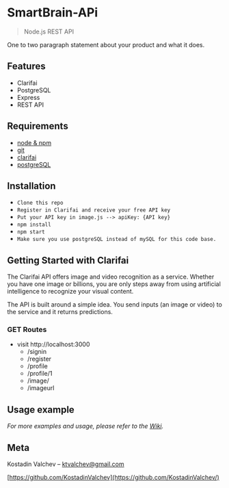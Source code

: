 # SmartBrain-APi
> Node.js REST API

One to two paragraph statement about your product and what it does.

## Features

* Clarifai
* PostgreSQL
* Express
* REST API

## Requirements

* [node & npm](https://nodejs.org/en/)
* [git](https://www.robinwieruch.de/git-essential-commands/)
* [clarifai](https://www.npmjs.com/package/clarifai/)
* [postgreSQL](https://www.npmjs.com/package/pg/)

## Installation

* `Clone this repo`
* `Register in Clarifai and receive your free API key`
* `Put your API key in image.js --> apiKey: {API key}`
* `npm install`
* `npm start`
* `Make sure you use postgreSQL instead of mySQL for this code base.`

## Getting Started with Clarifai

The Clarifai API offers image and video recognition as a service. Whether you have one image or billions, you are only steps away from using artificial intelligence to recognize your visual content.

The API is built around a simple idea. You send inputs (an image or video) to the service and it returns predictions.


### GET Routes

* visit http://localhost:3000
  * /signin
  * /register
  * /profile
  * /profile/1
  * /image/
  * /imageurl

## Usage example

_For more examples and usage, please refer to the [Wiki][faces-detection]._

## Meta

Kostadin Valchev – ktvalchev@gmail.com

[https://github.com/KostadinValchev](https://github.com/KostadinValchev/)

<!-- Markdown link & img dfn's -->
[faces-detection]: https://faces-detection.herokuapp.com/